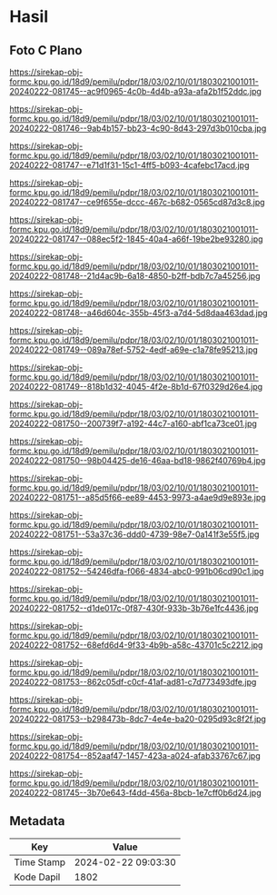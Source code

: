 # Hasil

## Foto C Plano

https://sirekap-obj-formc.kpu.go.id/18d9/pemilu/pdpr/18/03/02/10/01/1803021001011-20240222-081745--ac9f0965-4c0b-4d4b-a93a-afa2b1f52ddc.jpg

https://sirekap-obj-formc.kpu.go.id/18d9/pemilu/pdpr/18/03/02/10/01/1803021001011-20240222-081746--9ab4b157-bb23-4c90-8d43-297d3b010cba.jpg

https://sirekap-obj-formc.kpu.go.id/18d9/pemilu/pdpr/18/03/02/10/01/1803021001011-20240222-081747--e71d1f31-15c1-4ff5-b093-4cafebc17acd.jpg

https://sirekap-obj-formc.kpu.go.id/18d9/pemilu/pdpr/18/03/02/10/01/1803021001011-20240222-081747--ce9f655e-dccc-467c-b682-0565cd87d3c8.jpg

https://sirekap-obj-formc.kpu.go.id/18d9/pemilu/pdpr/18/03/02/10/01/1803021001011-20240222-081747--088ec5f2-1845-40a4-a66f-19be2be93280.jpg

https://sirekap-obj-formc.kpu.go.id/18d9/pemilu/pdpr/18/03/02/10/01/1803021001011-20240222-081748--21d4ac9b-6a18-4850-b2ff-bdb7c7a45256.jpg

https://sirekap-obj-formc.kpu.go.id/18d9/pemilu/pdpr/18/03/02/10/01/1803021001011-20240222-081748--a46d604c-355b-45f3-a7d4-5d8daa463dad.jpg

https://sirekap-obj-formc.kpu.go.id/18d9/pemilu/pdpr/18/03/02/10/01/1803021001011-20240222-081749--089a78ef-5752-4edf-a69e-c1a78fe95213.jpg

https://sirekap-obj-formc.kpu.go.id/18d9/pemilu/pdpr/18/03/02/10/01/1803021001011-20240222-081749--818b1d32-4045-4f2e-8b1d-67f0329d26e4.jpg

https://sirekap-obj-formc.kpu.go.id/18d9/pemilu/pdpr/18/03/02/10/01/1803021001011-20240222-081750--200739f7-a192-44c7-a160-abf1ca73ce01.jpg

https://sirekap-obj-formc.kpu.go.id/18d9/pemilu/pdpr/18/03/02/10/01/1803021001011-20240222-081750--98b04425-de16-46aa-bd18-9862f40769b4.jpg

https://sirekap-obj-formc.kpu.go.id/18d9/pemilu/pdpr/18/03/02/10/01/1803021001011-20240222-081751--a85d5f66-ee89-4453-9973-a4ae9d9e893e.jpg

https://sirekap-obj-formc.kpu.go.id/18d9/pemilu/pdpr/18/03/02/10/01/1803021001011-20240222-081751--53a37c36-ddd0-4739-98e7-0a141f3e55f5.jpg

https://sirekap-obj-formc.kpu.go.id/18d9/pemilu/pdpr/18/03/02/10/01/1803021001011-20240222-081752--54246dfa-f066-4834-abc0-991b06cd90c1.jpg

https://sirekap-obj-formc.kpu.go.id/18d9/pemilu/pdpr/18/03/02/10/01/1803021001011-20240222-081752--d1de017c-0f87-430f-933b-3b76e1fc4436.jpg

https://sirekap-obj-formc.kpu.go.id/18d9/pemilu/pdpr/18/03/02/10/01/1803021001011-20240222-081752--68efd6d4-9f33-4b9b-a58c-43701c5c2212.jpg

https://sirekap-obj-formc.kpu.go.id/18d9/pemilu/pdpr/18/03/02/10/01/1803021001011-20240222-081753--862c05df-c0cf-41af-ad81-c7d773493dfe.jpg

https://sirekap-obj-formc.kpu.go.id/18d9/pemilu/pdpr/18/03/02/10/01/1803021001011-20240222-081753--b298473b-8dc7-4e4e-ba20-0295d93c8f2f.jpg

https://sirekap-obj-formc.kpu.go.id/18d9/pemilu/pdpr/18/03/02/10/01/1803021001011-20240222-081754--852aaf47-1457-423a-a024-afab33767c67.jpg

https://sirekap-obj-formc.kpu.go.id/18d9/pemilu/pdpr/18/03/02/10/01/1803021001011-20240222-081745--3b70e643-f4dd-456a-8bcb-1e7cff0b6d24.jpg


## Metadata

| Key        | Value               |
| ---------- | ------------------- |
| Time Stamp | 2024-02-22 09:03:30 |
| Kode Dapil | 1802                |



